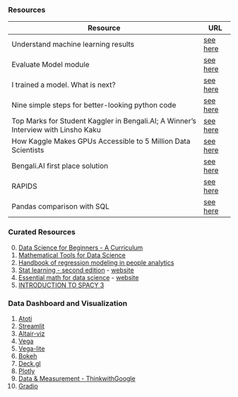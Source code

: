 ### Resources
| Resource	| URL	|
|-	|-	|
| Understand machine learning results | [see here](https://docs.microsoft.com/en-us/azure/machine-learning/how-to-understand-automated-ml) 	|  
| Evaluate Model module | [see here](https://docs.microsoft.com/en-us/azure/machine-learning/algorithm-module-reference/evaluate-model) 	| 
| I trained a model. What is next? | [see here](https://medium.com/kaggle-blog/i-trained-a-model-what-is-next-d1ba1c560e26)	| 
| Nine simple steps for better-looking python code | [see here](https://ternaus.blog/tutorial/2020/04/09/Nine-simple-steps-for-better-looking-python-code.html) |
| Top Marks for Student Kaggler in Bengali.AI; A Winner’s Interview with Linsho Kaku | [see here](https://medium.com/kaggle-blog/top-marks-for-student-kaggler-in-bengali-ai-a-winners-interview-with-linsho-kaku-dd321b324c74) |
| How Kaggle Makes GPUs Accessible to 5 Million Data Scientists | [see here](https://news.developer.nvidia.com/how-kaggle-makes-gpus-accessible-to-5-million-data-scientists/) |
| Bengali.AI first place solution | [see here](https://www.kaggle.com/c/bengaliai-cv19/discussion/135984?utm_medium=blog&utm_source=medium&utm_campaign=bengaliai-1stplace-blog) |
| RAPIDS | [see here](https://medium.com/dataseries/gpu-powered-data-science-not-deep-learning-with-rapids-29f9ed8d51f3) |
| Pandas comparison with SQL | [see here](https://pandas.pydata.org/docs/getting_started/comparison/comparison_with_sql.html) |

### Curated Resources
0. [Data Science for Beginners - A Curriculum](https://microsoft.github.io/Data-Science-For-Beginners/#/)
1. [Mathematical Tools for Data Science](https://cds.nyu.edu/math-tools/)
2. [Handbook of regression modeling in people analytics](https://peopleanalytics-regression-book.org/)
3. [Stat learning - second edition](https://www.statlearning.com/) - [website](https://web.stanford.edu/~hastie/ISLRv2_website.pdf)
4. [Essential math for data science](https://hadrienj.github.io/tags/#essential-math) - [website](https://www.essentialmathfordatascience.com/)
5. [INTRODUCTION TO SPACY 3](http://spacy.pythonhumanities.com/intro.html)

### Data Dashboard and Visualization
1. [Atoti](https://www.atoti.io/)
2. [Streamlit](https://streamlit.io/)
3. [Altair-viz](https://altair-viz.github.io/)
4. [Vega](https://vega.github.io/vega/)
5. [Vega-lite](https://vega.github.io/vega-lite/)
6. [Bokeh](https://bokeh.org/)
7. [Deck.gl](https://deckgl.readthedocs.io/en/latest/)
8. [Plotly](https://plotly.com/)
9. [Data & Measurement - ThinkwithGoogle](https://www.thinkwithgoogle.com/intl/en-apac/marketing-strategies/data-and-measurement/?utm_source=twg_paid_gsn&utm_medium=paidsearch&utm_campaign=twg_paid_gsn&utm_medium=cpc&utm_source=Google&utm_team=twg-apac&utm_campaign=202011-yisq42020-vn-en&gclid=CjwKCAjw1JeJBhB9EiwAV612y-bX3gNZuVeP03dn4pu6NXMqrp2vxqSh_ARx5xF9dNR1sfliH-2k5RoCuuEQAvD_BwE&gclsrc=aw.ds)
10. [Gradio](https://gradio.app/)
